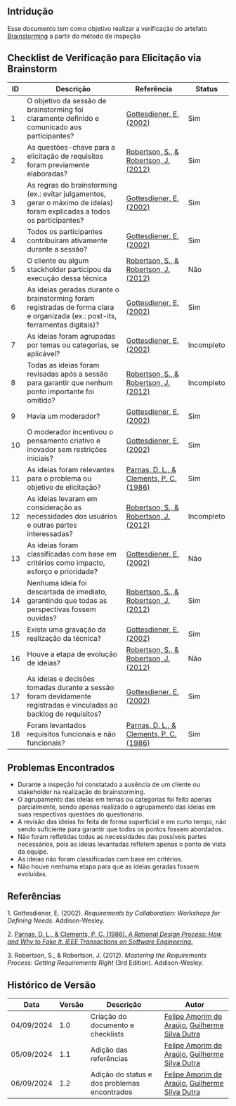 ## Intridução

Esse documento tem como objetivo realizar a verificação do artefato [Brainstorming](../../Elicitacao/ElicitacaodeRequisitos/brainstorm.md) a partir do método de inspeção

## Checklist de Verificação para Elicitação via Brainstorm

| ID  | Descrição | Referência | Status |
|-----|-----------|------------|--------|
| 1   | O objetivo da sessão de brainstorming foi claramente definido e comunicado aos participantes? | [Gottesdiener, E. (2002)](#requirements) | Sim  |
| 2   | As questões-chave para a elicitação de requisitos foram previamente elaboradas? | [Robertson, S., & Robertson, J. (2012)](#requirements-process) | Sim |
| 3   | As regras do brainstorming (ex.: evitar julgamentos, gerar o máximo de ideias) foram explicadas a todos os participantes? | [Gottesdiener, E. (2002)](#requirements) | Sim |
| 4   | Todos os participantes contribuíram ativamente durante a sessão? | [Gottesdiener, E. (2002)](#requirements) | Sim |
| 5   | O cliente ou algum stackholder participou da execução dessa técnica | [Robertson, S., & Robertson, J. (2012)](#requirements-process) | Não |
| 6   | As ideias geradas durante o brainstorming foram registradas de forma clara e organizada (ex.: post-its, ferramentas digitais)? | [Gottesdiener, E. (2002)](#requirements) | Sim |
| 7   | As ideias foram agrupadas por temas ou categorias, se aplicável?  | [Gottesdiener, E. (2002)](#requirements) | Incompleto |
| 8   | Todas as ideias foram revisadas após a sessão para garantir que nenhum ponto importante foi omitido? | [Robertson, S., & Robertson, J. (2012)](#requirements-process) | Incompleto |
| 9   | Havia um moderador? | [Gottesdiener, E. (2002)](#requirements) | Sim |
| 10  | O moderador incentivou o pensamento criativo e inovador sem restrições iniciais? | [Gottesdiener, E. (2002)](#requirements) | Sim |
| 11  | As ideias foram relevantes para o problema ou objetivo de elicitação? | [Parnas, D. L., & Clements, P. C. (1986)](#rational-design) | Sim |
| 12  | As ideias levaram em consideração as necessidades dos usuários e outras partes interessadas? | [Robertson, S., & Robertson, J. (2012)](#requirements-process) | Incompleto |
| 13  | As ideias foram classificadas com base em critérios como impacto, esforço e prioridade? | [Gottesdiener, E. (2002)](#requirements) | Não |
| 14  | Nenhuma ideia foi descartada de imediato, garantindo que todas as perspectivas fossem ouvidas? | [Robertson, S., & Robertson, J. (2012)](#requirements-process)  | Sim |
| 15  | Existe uma gravação da realização da técnica? | [Gottesdiener, E. (2002)](#requirements) | Sim|
| 16  | Houve a etapa de evolução de ideias? | [Robertson, S., & Robertson, J. (2012)](#requirements-process) | Não|
| 17  | As ideias e decisões tomadas durante a sessão foram devidamente registradas e vinculadas ao backlog de requisitos? | [Gottesdiener, E. (2002)](#requirements) | Sim |
| 18  | Foram levantados requisitos funcionais e não funcionais? | [Parnas, D. L., & Clements, P. C. (1986)](#rational-design) | Sim |

## Problemas Encontrados

- Durante a inspeção foi constatado a ausência de um cliente ou stakeholder na realização do brainstorming.
- O agrupamento das ideias em temas ou categorias foi feito apenas parcialmente, sendo apenas realizado o agrupamento das ideias em suas respectivas questões do questionário.
- A revisão das ideias foi feita de forma superficial e em curto tempo, não sendo suficiente para garantir que todos os pontos fossem abordados.
- Não foram refletidas todas as necessidades das possíveis partes necessários, pois as ideias levantadas refletem apenas o ponto de vista da equipe.
- As ideias não foram classificadas com base em critérios.
- Não houve nenhuma etapa para que as ideias geradas fossem evoluídas.

<!-- ## Checklist de Verificação para Elicitação via Brainstorm
   - [--] O objetivo da sessão de brainstorming foi claramente definido e comunicado aos participantes?
   - [--] As questões-chave para a elicitação de requisitos foram previamente elaboradas?
   - [--] As regras do brainstorming (ex.: evitar julgamentos, gerar o máximo de ideias) foram explicadas a todos os participantes?
   - [--] Todos os participantes contribuíram ativamente durante a sessão?
   - [--] Houve uma diversidade adequada de perspectivas (usuários, desenvolvedores, gerentes, etc.)?
   - [--] As ideias foram coletadas sem interrupções ou julgamentos iniciais?
   - [--] O facilitador garantiu que as ideias mais tímidas ou menos óbvias também fossem consideradas?
   - [--] As ideias geradas durante o brainstorming foram registradas de forma clara e organizada (ex.: post-its, ferramentas digitais)?
   - [--] As ideias foram agrupadas por temas ou categorias, se aplicável?
   - [--] Todas as ideias foram revisadas após a sessão para garantir que nenhum ponto importante foi omitido?
   - [--] O facilitador garantiu que as ideias fossem exploradas em profundidade suficiente para entendimento futuro?
   - [--] As ideias foram relevantes para o problema ou objetivo de elicitação?
   - [--] As ideias levaram em consideração as necessidades dos usuários e outras partes interessadas?
   - [--] As ideias foram classificadas com base em critérios como impacto, esforço e prioridade?
   - [ ] As ideias e decisões tomadas durante a sessão foram devidamente registradas e vinculadas ao backlog de requisitos?
   - [ ] Nenhuma ideia foi descartada de imediato, garantindo que todas as perspectivas fossem ouvidas? -->

## Referências

<a id="requirements">1.</a> Gottesdiener, E. (2002). *Requirements by Collaboration: Workshops for Defining Needs*. Addison-Wesley.

<a id="rational-design">2.</a> [Parnas, D. L., & Clements, P. C. (1986). *A Rational Design Process: How and Why to Fake It*. *IEEE Transactions on Software Engineering*.](https://ieeexplore.ieee.org/document/4916011)

<a id="requirements-process">3.</a> Robertson, S., & Robertson, J. (2012). *Mastering the Requirements Process: Getting Requirements Right* (3rd Edition). Addison-Wesley.

## Histórico de Versão

<center>

| Data | Versão | Descrição | Autor |
| ---- | ------ | --------- | ----- |
| 04/09/2024 | 1.0 | Criação do documento e checklists | [Felipe Amorim de Araújo](https://github.com/lipeaaraujo), [Guilherme Silva Dutra](https://github.com/GuiDutra21) |
| 05/09/2024 | 1.1 | Adição das referências | [Felipe Amorim de Araújo](https://github.com/lipeaaraujo), [Guilherme Silva Dutra](https://github.com/GuiDutra21) |
| 06/09/2024 | 1.2 | Adição do status e dos problemas encontrados | [Felipe Amorim de Araújo](https://github.com/lipeaaraujo), [Guilherme Silva Dutra](https://github.com/GuiDutra21) |

</center>
